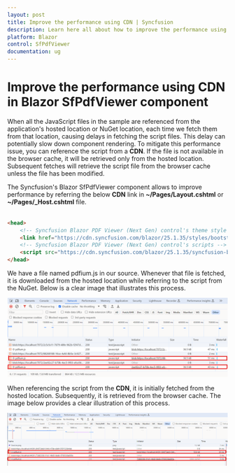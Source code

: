 ```yaml
---
layout: post
title: Improve the performance using CDN | Syncfusion
description: Learn here all about how to improve the performance using CDN in Blazor SfPdfViewer component and more.
platform: Blazor
control: SfPdfViewer
documentation: ug
---
```


# Improve the performance using CDN in Blazor SfPdfViewer component

When all the JavaScript files in the sample are referenced from the application's hosted location or NuGet location, each time we fetch them from that location, causing delays in fetching the script files. This delay can potentially slow down component rendering. To mitigate this performance issue, you can reference the script from a **CDN**. If the file is not available in the browser cache, it will be retrieved only from the hosted location. Subsequent fetches will retrieve the script file from the browser cache unless the file has been modified.

The Syncfusion's Blazor SfPdfViewer component allows to improve performance by referring the below **CDN** link in **~/Pages/Layout.cshtml** or **~/Pages/_Host.cshtml** file.


```html

<head>
    <!-- Syncfusion Blazor PDF Viewer (Next Gen) control's theme style sheet -->
    <link href="https://cdn.syncfusion.com/blazor/25.1.35/styles/bootstrap5.css" rel="stylesheet" />
    <!-- Syncfusion Blazor PDF Viewer (Next Gen) control's scripts -->
    <script src="https://cdn.syncfusion.com/blazor/25.1.35/syncfusion-blazor-sfpdfviewer.min.js" type="text/javascript"></script>
</head>

```

We have a file named pdfium.js in our source. Whenever that file is fetched, it is downloaded from the hosted location while referring to the script from the NuGet. Below is a clear image that illustrates this process.

![Using Nuget](../getting-started/GettingStarted_images/Filesize_using_NuGet.png)

When referencing the script from the **CDN**, it is initially fetched from the hosted location. Subsequently, it is retrieved from the browser cache. The image below provides a clear illustration of this process.

![Using CDN](../getting-started/GettingStarted_images/Filesize_using_CDN.png)